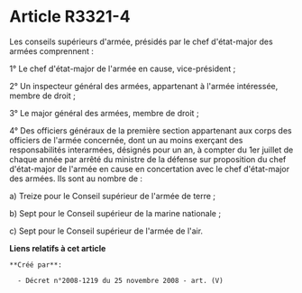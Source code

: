 # Article R3321-4

Les conseils supérieurs d'armée, présidés par le chef d'état-major des armées comprennent :

1° Le chef d'état-major de l'armée en cause, vice-président ;

2° Un inspecteur général des armées, appartenant à l'armée intéressée, membre de droit ;

3° Le major général des armées, membre de droit ;

4° Des officiers généraux de la première section appartenant aux corps des officiers de l'armée concernée, dont un au moins
exerçant des responsabilités interarmées, désignés pour un an, à compter du 1er juillet de chaque année par arrêté du
ministre de la défense sur proposition du chef d'état-major de l'armée en cause en concertation avec le chef d'état-major des
armées. Ils sont au nombre de :

a) Treize pour le Conseil supérieur de l'armée de terre ;

b) Sept pour le Conseil supérieur de la marine nationale ;

c) Sept pour le Conseil supérieur de l'armée de l'air.

**Liens relatifs à cet article**

	**Créé par**:

	  - Décret n°2008-1219 du 25 novembre 2008 - art. (V)
